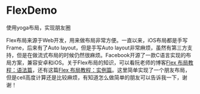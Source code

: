 # FlexDemo
使用yoga布局，实现朋友圈

Flex布局来源于Web开发，用来做布局非常方便。一直以来，iOS布局都是手写Frame，后来有了Auto layout，但是手写Auto layout非常麻烦，虽然有第三方支持，但是在做流式布局的时候仍然很麻烦。Facebook开源了一款C语言实现的布局方案，兼容安卓和iOS。关于Flex布局的知识，可以看阮老师的博客[Flex 布局教程：语法篇](http://www.ruanyifeng.com/blog/2015/07/flex-grammar.html)，还有这篇[Flex 布局教程：实例篇](http://www.ruanyifeng.com/blog/2015/07/flex-examples.html)。这里简单实现了一个朋友布局，但是cell高度计算还是比较麻烦，有知道怎么做简单的朋友可以告诉我一下，谢谢！
